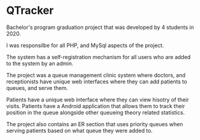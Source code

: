 # QTracker
Bachelor's program graduation project that was developed by 4 students in 2020.

I was responsilbe for all PHP, and MySql aspects of the project.

The system has a self-registration mechanism for all users who are added to the system by an admin.

The project was a queue management clinic system where doctors, and receptionists have unique web interfaces where they can add patients to queues, and serve them.

Patients have a unique web interface where they can view hisotry of their visits.
Patients have a Android application that allows them to track their position in the queue alongside other queueing theory related statistics.

The project also contains an ER section that uses priority queues when serving patients based on what queue they were added to.
